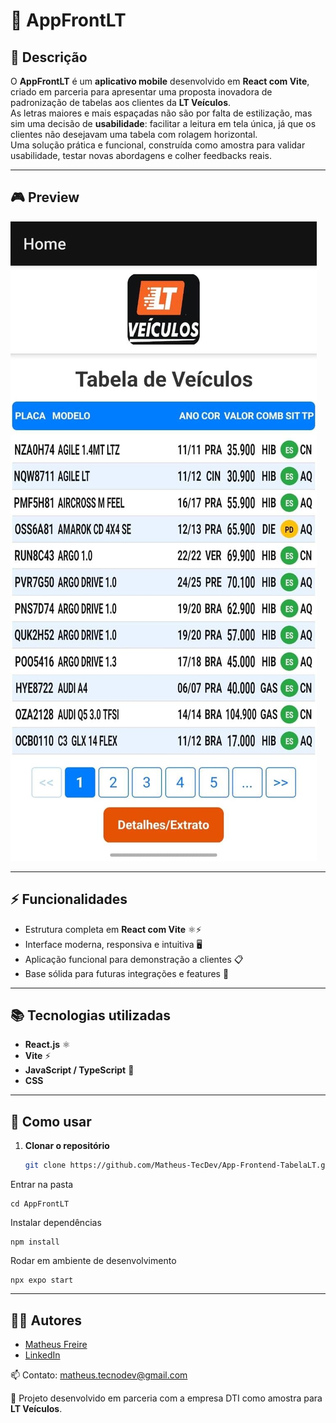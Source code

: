 # 📱 AppFrontLT  

## 📖 Descrição  

O **AppFrontLT** é um **aplicativo mobile** desenvolvido em **React com Vite**, criado em parceria para apresentar uma proposta inovadora de padronização de tabelas aos clientes da **LT Veículos**.  
As letras maiores e mais espaçadas não são por falta de estilização, mas sim uma decisão de **usabilidade**: facilitar a leitura em tela única, já que os clientes não desejavam uma tabela com rolagem horizontal.  
Uma solução prática e funcional, construída como amostra para validar usabilidade, testar novas abordagens e colher feedbacks reais.  

---

## 🎮 Preview  

![Preview do Projeto](assets/images/AppTabLT.jpg)   

---

## ⚡ Funcionalidades  

- Estrutura completa em **React com Vite** ⚛️⚡  
- Interface moderna, responsiva e intuitiva 🖥️  
- Aplicação funcional para demonstração a clientes 📋  
- Base sólida para futuras integrações e features 🚀  

---

## 📚 Tecnologias utilizadas  

- **React.js** ⚛️  
- **Vite** ⚡  
- **JavaScript / TypeScript** 🔷
- **CSS**

---

## 🚀 Como usar  

1. **Clonar o repositório**  

   ```bash
   git clone https://github.com/Matheus-TecDev/App-Frontend-TabelaLT.git
   
Entrar na pasta

	cd AppFrontLT
Instalar dependências

	npm install
	
Rodar em ambiente de desenvolvimento

	npx expo start
	
---	
	
## 👨‍💻 Autores

- [Matheus Freire](https://github.com/Matheus-TecDev)  
- [LinkedIn](https://www.linkedin.com/in/matheus-freire-martins-da-costa-318622376/) 
 
📫 Contato: matheus.tecnodev@gmail.com  

🤝 Projeto desenvolvido em parceria com a empresa DTI como amostra para **LT Veículos**.